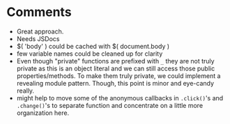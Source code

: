 # Comments

* Great approach.
* Needs JSDocs
* $( 'body' ) could be cached with $( document.body )
* few variable names could be cleaned up for clarity
* Even though "private" functions are prefixed with `_` they are not truly private as this is an object literal and we can still access those public properties/methods. To make them truly private, we could implement a revealing module pattern. Though, this point is minor and eye-candy really.
* might help to move some of the anonymous callbacks in `.click()`'s and `.change()`'s to separate function and concentrate on a little more organization here.